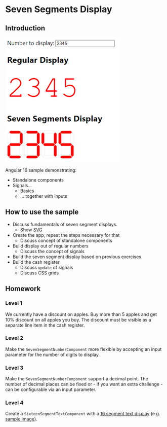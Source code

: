 # Seven Segments Display

## Introduction

![Seven Segments Display Screenshot](./SevenSegmentDisplay.png)

Angular 16 sample demonstrating:

* Standalone components
* Signals...
  * Basics
  * ... together with inputs

## How to use the sample

* Discuss fundamentals of seven segment displays.
  * Show [SVG](https://codepen.io/Rainer-Stropek/pen/bGORpXo)
* Create the app, repeat the steps necessary for that
  * Discuss concept of standalone components
* Build display out of regular numbers
  * Discuss the concept of signals
* Build the seven segment display based on previous exercises
* Build the cash register
  * Discuss `update` of signals
  * Discuss CSS grids

## Homework

### Level 1

We currently have a discount on apples. Buy more than 5 apples and get 10% discount
on all apples you buy. The discount must be visible as a separate line item in the
cash register.

### Level 2

Make the `SevenSegmentNumberComponent` more flexible by accepting an input parameter
for the number of digits to display.

### Level 3

Make the `SevenSegmentNumberComponent` support a decimal point. The number of
decimal places can be fixed or - if you want an extra challenge - can be configurable via an input parameter.

### Level 4

Create a `SixteenSegmentTextComponent` with a [16 segment text display](https://en.wikipedia.org/wiki/File:Sixteen-segment_display_field.svg) (e.g. [sample image](https://powerusers.microsoft.com/t5/image/serverpage/image-id/341762iFCD10BF07C0147AD/image-size/medium/is-moderation-mode/true?v=v2&px=400)).
